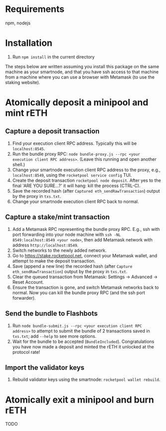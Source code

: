 # Requirements
npm, nodejs

# Installation
1. Run `npm install` in the current directory

The steps below are written assuming you install this package on the same
machine as your smartnode, and that you have ssh access to that machine from a
machine where you can use a browser with Metamask (to use the staking website).

# Atomically deposit a minipool and mint rETH

## Capture a deposit transaction
1. Find your execution client RPC address. Typically this will be `localhost:8545`.
2. Run the bundle proxy RPC: `node bundle-proxy.js --rpc <your execution client RPC address>`.
   (Leave this running and open another shell.)
3. Change your smartnode execution client RPC address to the proxy, e.g., `localhost:8549`, using
   the `rocketpool service config` TUI.
4. Create the deposit transaction `rocketpool node deposit`.
   After yes to the final 'ARE YOU SURE...?' it will hang: kill the process (CTRL-C).
5. Save the recorded hash (after `Captured eth_sendRawTransaction`) output by the proxy in `txs.txt`.
6. Change your smartnode execution client RPC back to normal.

## Capture a stake/mint transaction
1. Add a Metamask RPC representing the bundle proxy RPC.
   E.g., ssh with port forwarding into your node machine with `ssh -NL 8549:localhost:8549 <your node>`,
   then add Metamask network with address `http://localhost:8549`.
2. Switch networks to the newly added network.
3. Go to <https://stake.rocketpool.net>, connect your Metamask wallet, and attempt to make the deposit transaction.
4. Save (append a new line) the recorded hash (after `Capture eth_sendRawTransaction`) output by the proxy in `txs.txt`.
5. Clear the queued transaction from Metamask: Settings -> Advanced -> Reset Account.
6. Ensure the transaction is gone, and switch Metamask networks back to normal.
   Now you can kill the bundle proxy RPC (and the ssh port forwarder).

## Send the bundle to Flashbots
1. Run `node bundle-submit.js --rpc <your execution client RPC address>` to attempt to submit
   the bundle of 2 transactions saved in `txs.txt`; add `--help` to see more options.
2. Wait for the bundle to be accepted (`BundleIncluded`).
   Congratulations you have now made a deposit and minted the rETH it unlocked at the protocol rate!

## Import the validator keys
1. Rebuild validator keys using the smartnode: `rocketpool wallet rebuild`.

# Atomically exit a minipool and burn rETH
TODO
